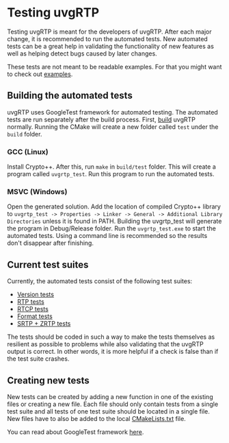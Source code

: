 # Testing uvgRTP

Testing uvgRTP is meant for the developers of uvgRTP. After each major change, it is recommended to run the automated tests. New automated tests can be a great help in validating the functionality of new features as well as helping detect bugs caused by later changes.

These tests are not meant to be readable examples. For that you might want to check out [examples](../examples/).

## Building the automated tests

uvgRTP uses GoogleTest framework for automated testing. The automated tests are run separately after the build process. First, [build](../BUILDING.md) uvgRTP normally. Running the CMake will create a new folder called ```test``` under the ```build``` folder.

### GCC (Linux)

Install Crypto++. After this, run ```make``` in ```build/test``` folder. This will create a program called ```uvgrtp_test```. Run this program to run the automated tests.

### MSVC (Windows)

Open the generated solution. Add the location of compiled Crypto++ library to ```uvgrtp_test -> Properties -> Linker -> General -> Additional Library Directories``` unless it is found in PATH. Building the uvgrtp_test will generate the program in Debug/Release folder. Run the ```uvgrtp_test.exe``` to start the automated tests. Using a command line is recommended so the results don't disappear after finishing.

## Current test suites

Currently, the automated tests consist of the following test suites:
- [Version tests](test_1_version.cpp)
- [RTP tests](test_2_rtp.cpp)
- [RTCP tests](test_3_rtcp.cpp)
- [Format tests](test_4_formats.cpp)
- [SRTP + ZRTP tests](test_5_srtp_zrtp.cpp)


The tests should be coded in such a way to make the tests themselves as resilient as possible to problems while also validating that the uvgRTP output is correct. In other words, it is more helpful if a check is false than if the test suite crashes.

## Creating new tests

New tests can be created by adding a new function in one of the existing files or creating a new file. Each file should only contain tests from a single test suite and all tests of one test suite should be located in a single file. New files have to also be added to the local [CMakeLists.txt](CMakeLists.txt) file.

You can read about GoogleTest framework [here](https://google.github.io/googletest/).
